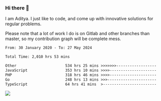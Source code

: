 ### Hi there 👋

I am Aditya. I just like to code, and come up with innovative solutions for regular problems.

Please note that a lot of work I do is on Gitlab and other branches than master, so my contribution graph will be complete mess.

<!--START_SECTION:waka-->

```txt
From: 30 January 2020 - To: 27 May 2024

Total Time: 2,010 hrs 53 mins

Other                      534 hrs 25 mins >>>>>>>------------------   26.58 %
JavaScript                 353 hrs 10 mins >>>>---------------------   17.56 %
PHP                        318 hrs 46 mins >>>>---------------------   15.85 %
Go                         248 hrs 13 mins >>>----------------------   12.34 %
TypeScript                 64 hrs 41 mins  >------------------------   03.22 %
```

<!--END_SECTION:waka-->

![](https://komarev.com/ghpvc/?username=BrainBuzzer)
